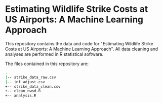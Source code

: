 # Estimating Wildlife Strike Costs at US Airports: A Machine Learning Approach

This repository contains the data and code for "Estimating Wildlife Strike Costs at US Airports: A Machine Learning Approach". All data cleaning and analyses are performed in R statistical software.

The files contained in this repository are:

```bash
.
|-- strike_data_raw.csv
|-- inf_adjust.csv
+-- strike_data_clean.csv
+-- clean_nwsd.R
+-- analysis.R
```
